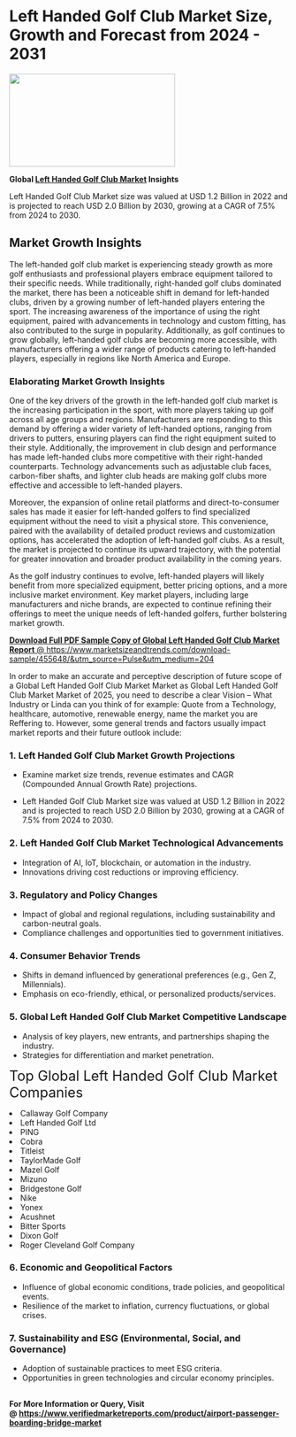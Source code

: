 <H1>Left Handed Golf Club Market Size, Growth and Forecast from 2024 - 2031</H1><img class="aligncenter size-medium wp-image-584254" src="https://thirdeyenews.in/wp-content/uploads/2024/09/Global-Market-Research-300x168.jpeg" alt="" width="300" height="168" /><p><strong>Global&nbsp;<a href="https://www.marketsizeandtrends.com/download-sample/455648/&amp;utm_source=Pulse&amp;utm_medium=204">Left Handed Golf Club Market</a> Insights</strong></p><p>Left Handed Golf Club Market size was valued at USD 1.2 Billion in 2022 and is projected to reach USD 2.0 Billion by 2030, growing at a CAGR of 7.5% from 2024 to 2030.</p><p><h2>Market Growth Insights</h2> <p>The left-handed golf club market is experiencing steady growth as more golf enthusiasts and professional players embrace equipment tailored to their specific needs. While traditionally, right-handed golf clubs dominated the market, there has been a noticeable shift in demand for left-handed clubs, driven by a growing number of left-handed players entering the sport. The increasing awareness of the importance of using the right equipment, paired with advancements in technology and custom fitting, has also contributed to the surge in popularity. Additionally, as golf continues to grow globally, left-handed golf clubs are becoming more accessible, with manufacturers offering a wider range of products catering to left-handed players, especially in regions like North America and Europe.</p> <p><a href="download_sample_link"></a></p> <h3>Elaborating Market Growth Insights</h3> <p>One of the key drivers of the growth in the left-handed golf club market is the increasing participation in the sport, with more players taking up golf across all age groups and regions. Manufacturers are responding to this demand by offering a wider variety of left-handed options, ranging from drivers to putters, ensuring players can find the right equipment suited to their style. Additionally, the improvement in club design and performance has made left-handed clubs more competitive with their right-handed counterparts. Technology advancements such as adjustable club faces, carbon-fiber shafts, and lighter club heads are making golf clubs more effective and accessible to left-handed players.</p> <p>Moreover, the expansion of online retail platforms and direct-to-consumer sales has made it easier for left-handed golfers to find specialized equipment without the need to visit a physical store. This convenience, paired with the availability of detailed product reviews and customization options, has accelerated the adoption of left-handed golf clubs. As a result, the market is projected to continue its upward trajectory, with the potential for greater innovation and broader product availability in the coming years.</p> <p>As the golf industry continues to evolve, left-handed players will likely benefit from more specialized equipment, better pricing options, and a more inclusive market environment. Key market players, including large manufacturers and niche brands, are expected to continue refining their offerings to meet the unique needs of left-handed golfers, further bolstering market growth.</p> <p><a href="get_more_link"></p><p><span class=""><strong>Download Full PDF Sample Copy of Global Left Handed Golf Club Market Report</strong> @ <a href="https://www.marketsizeandtrends.com/download-sample/455648/&amp;utm_source=Pulse&amp;utm_medium=204" target="_blank">https://www.marketsizeandtrends.com/download-sample/455648/&amp;utm_source=Pulse&amp;utm_medium=204</a></span></p><p>In order to make an accurate and perceptive description of future scope of a Global&nbsp;Left Handed Golf Club Market Market as Global&nbsp;Left Handed Golf Club Market Market of 2025, you need to describe a clear Vision &ndash; What Industry or Linda can you think of for example: Quote from a Technology, healthcare, automotive, renewable energy, name the market you are Reffering to. However, some general trends and factors usually impact market reports and their future outlook include:</p><h3>1.&nbsp;<strong>Left Handed Golf Club Market Growth Projections</strong></h3><ul><li>Examine market size trends, revenue estimates and CAGR (Compounded Annual Growth Rate) projections.</li><li><p>Left Handed Golf Club Market size was valued at USD 1.2 Billion in 2022 and is projected to reach USD 2.0 Billion by 2030, growing at a CAGR of 7.5% from 2024 to 2030.</p></li></ul><h3>2.&nbsp;<strong>Left Handed Golf Club Market Technological Advancements</strong></h3><ul><li>Integration of AI, IoT, blockchain, or automation in the industry.</li><li>Innovations driving cost reductions or improving efficiency.</li></ul><h3>3.&nbsp;<strong>Regulatory and Policy Changes</strong></h3><ul><li>Impact of global and regional regulations, including sustainability and carbon-neutral goals.</li><li>Compliance challenges and opportunities tied to government initiatives.</li></ul><h3>4.&nbsp;<strong>Consumer Behavior Trends</strong></h3><ul><li>Shifts in demand influenced by generational preferences (e.g., Gen Z, Millennials).</li><li>Emphasis on eco-friendly, ethical, or personalized products/services.</li></ul><h3>5.&nbsp;<strong>Global Left Handed Golf Club Market Competitive Landscape</strong></h3><ul><li>Analysis of key players, new entrants, and partnerships shaping the industry.</li><li>Strategies for differentiation and market penetration.</li></ul><p data-pm-slice="1 1 []"><span style="color: inherit; font-family: inherit; font-size: 25px;">Top Global Left Handed Golf Club Market Companies</span></p><div class="" data-test-id=""><p><li>Callaway Golf Company</li><li> Left Handed Golf Ltd</li><li> PING</li><li> Cobra</li><li> Titleist</li><li> TaylorMade Golf</li><li> Mazel Golf</li><li> Mizuno</li><li> Bridgestone Golf</li><li> Nike</li><li> Yonex</li><li> Acushnet</li><li> Bitter Sports</li><li> Dixon Golf</li><li> Roger Cleveland Golf Company</li></p></div><h3>6.&nbsp;<strong>Economic and Geopolitical Factors</strong></h3><ul><li>Influence of global economic conditions, trade policies, and geopolitical events.</li><li>Resilience of the market to inflation, currency fluctuations, or global crises.</li></ul><h3>7.&nbsp;<strong>Sustainability and ESG (Environmental, Social, and Governance)</strong></h3><ul><li>Adoption of sustainable practices to meet ESG criteria.</li><li>Opportunities in green technologies and circular economy principles.</li></ul><h2><strong style="font-size: 14px;">For More Information or Query, Visit @&nbsp;</strong><a style="background-color: #ffffff; font-size: 14px;" href="https://www.marketsizeandtrends.com/report/left-handed-golf-club-market/" target="_blank">https://www.verifiedmarketreports.com/product/airport-passenger-boarding-bridge-market</a></h2>
